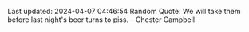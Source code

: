 Last updated: 2024-04-07 04:46:54
Random Quote: We will take them before last night's beer turns to piss. - Chester Campbell